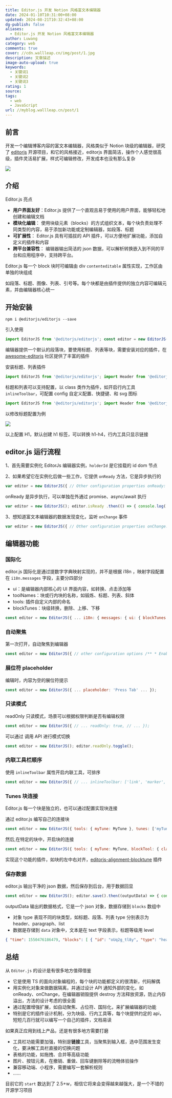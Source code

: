 ```yaml
---
title: Editor.js 开发 Notion 风格富文本编辑器
date: 2024-01-10T10:31:00+08:00
updated: 2024-08-21T10:32:43+08:00
dg-publish: false
aliases:
  - Editor.js 开发 Notion 风格富文本编辑器
author: Luwang
category: web
comments: true
cover: //cdn.wallleap.cn/img/post/1.jpg
description: 文章描述
image-auto-upload: true
keywords:
  - 关键词1
  - 关键词2
  - 关键词3
rating: 1
source: 
tags:
  - web
  - JavaScript
url: //myblog.wallleap.cn/post/1
---
```


## 前言

开发一个编辑博客内容的富文本编辑器，风格类似于 Notion 块级的编辑器，研究了 [editorjs](https://link.juejin.cn/?target=https%3A%2F%2Fgithub.com%2Fcodex-team%2Feditor.js "https://github.com/codex-team/editor.js") 开源项目，和它的风格接近，editorjs 界面简洁，操作个人感觉很高级，插件灵活易扩展，样式可编辑修改，开发成本也没有那么复杂

![](https://p3-juejin.byteimg.com/tos-cn-i-k3u1fbpfcp/5b160ee67e2345d9bbf4351547c5a7ae~tplv-k3u1fbpfcp-jj-mark:3024:0:0:0:q75.gif)

## 介绍

Editor.js 亮点

- **用户界面友好**：Editor.js 提供了一个直观且易于使用的用户界面，能够轻松地创建和编辑文档
- **模块化编辑**： 使用块级元素（blocks）的方式组织文本，每个块负责处理不同类型的内容，易于添加新功能或定制编辑器，如段落、标题
- **可扩展性**： Editor.js 具有可插拔的 API 插件，可以方便地扩展功能，添加自定义的插件和内容
- **跨平台兼容性**： 编辑器输出简洁的 json 数据，可以解析转换嵌入到不同的平台和应用程序中，支持跨平台。

Editor.js 每一个 block 块时可编辑由 div `contenteditable` 属性实现，工作区由单独的块组成

如段落、标题、图像、列表、引号等。每个块都是由插件提供的独立内容可编辑元素，并由编辑器核心统一

## 开始安装

```shell
npm i @editorjs/editorjs --save
```

引入使用

```js
import EditorJS from '@editorjs/editorjs'; const editor = new EditorJS({ /** * Id of Element that should contain Editor instance */ holder: 'editorjs' });
```

编辑器提供一个默认的段落块，要使用标题、列表等块，需要安装对应的插件，在 [awesome-editorjs](https://link.juejin.cn/?target=https%3A%2F%2Fgithub.com%2Feditor-js%2Fawesome-editorjs "https://github.com/editor-js/awesome-editorjs") 社区提供了丰富的插件

安装标题、列表插件

```js
import EditorJS from '@editorjs/editorjs'; import Header from '@editorjs/header'; import List from '@editorjs/list'; const editor = new EditorJS({ holder: 'editorjs', tools: { header: Header, list: List }, })
```

标题和列表可以支持配置，以 class 类作为插件，如开启行内工具 `inlineToolbar`，可配置 config 自定义配置、快捷键、和 svg 图标

```js
import EditorJS from '@editorjs/editorjs'; import Header from '@editorjs/header'; import List from '@editorjs/list'; const editor = new EditorJS({ holder: 'editorjs', tools: { header: { class: Header, // 标题 class 插件 inlineToolbar: ['link'], // 开启行内工具，只展示链接 config: { defaultLevel: 1, // 默认标题 // 默认创建的标题 levels: [1, 2, 3, 4] // 可转换的标题 }, toolbox: { icon: IconH1, // 可以修改图标，svg title: 'H1' } }, }, })
```

以修改标题配置为例

![](https://p3-juejin.byteimg.com/tos-cn-i-k3u1fbpfcp/36b1cd18ecef4cd8a60424195ea89790~tplv-k3u1fbpfcp-jj-mark:3024:0:0:0:q75.png#?w=1098&h=638&s=60742&e=png&b=ffffff)

以上配置 H1，默认创建 h1 标签，可以转换 h1-h4，行内工具只显示链接

## editor.js 运行流程

1、首先需要实例化 EditorJs 编辑器实例，`holderId` 是它挂载的 id dom 节点

2、如果希望它在实例化后做一些工作，它提供 `onReady` 方法，它是异步执行的

```js
var editor = new EditorJS({ // Other configuration properties onReady: () => { console.log('Editor.js is ready to work!') } });
```

onReady 是异步执行，可以单独在外通过 promise、async/await 执行

```js
var editor = new EditorJS(); editor.isReady .then(() => { console.log('Editor.js is ready to work!') }) .catch((reason) => { console.log(`Editor.js initialization failed because of ${reason}`) }); // 再或者 async/await 调用 var editor = new EditorJS(); try { await editor.isReady; console.log('Editor.js is ready to work!') } catch (reason) { console.log(`Editor.js initialization failed because of ${reason}`) }
```

3、想知道富文本编辑器的数据发现变化，监听 `onChange` 事件

```js
var editor = new EditorJS({ // Other configuration properties onChange: (api, event) => { console.log('Now I know that Editor\'s content changed!', event) } });
```

## 编辑器功能

### 国际化

editor.js 国际化是通过提数字字典映射实现的，并不是根据 i18n ，映射字段配置在 `i18n.messages` 字段，主要分四部分

- ui：是编辑器内部核心的 UI 界面内容，如转换、点击添加等
- toolNames：块或行内块的名称，如锻炼、标题、列表、斜体
- tools: 插件自定义内部的命名
- blockTunes：块级转换，删除、上移、下移

```js
const editor = new EditorJS({ ... i18n: { messages: { ui: { blockTunes: { toggler: { 'Click to tune': '点击转换' } }, inlineToolbar: { converter: { 'Convert to': '转换' } }, toolbar: { toolbox: { Add: '工具栏添加' } }, popover: { Filter: '过滤', 'Nothing found': '找不到' } }, toolNames: { Text: '段落', Bold: '加粗', Italic: '斜体', }, tools: { paragraph: { 'Press Tab': '输入内容' }, }, blockTunes: { delete: { Delete: '删除' }, moveUp: { 'Move up': '上移' }, moveDown: { 'Move down': '下移' }, } } ... });
```

### 自动聚焦

第一次打开，自动聚焦到编辑器

```js
const editor = new EditorJS({ // other configuration options /** * Enable autofocus */ autofocus: true })
```

### 展位符 placeholder

编辑时，内容为空的展位符提示

```js
const editor = new EditorJS({ ... placeholder: 'Press Tab' ... });
```

### 只读模式

readOnly 只读模式，场景可以根据权限判断是否有编辑权限

```js
const editor = new EditorJS({ // ... readOnly: true, // ... });
```

可以通过 调用 API 进行模式切换

```js
const editor = new EditorJS(); editor.readOnly.toggle();
```

### 内联工具栏顺序

使用 `inlineToolbar` 属性开启内联工具，可排序

```js
const editor = new EditorJS({ // ... inlineToolbar: ['link', 'marker', 'bold', 'italic'], } });
```

### Tunes 块连接

Editor.js 每一个块是独立的，也可以通过配置实现块连接

通过 editor.js 编写自己的连接块

```js
const editor = new EditorJS({ tools: { myTune: MyTune }, tunes: ['myTune'] });
```

然后,在特定的块中，开启块的连接

```js
const editor = new EditorJS({ tools: { myTune: MyTune, blockTool: { class: MyBlockTool, tunes: ['myTune'] } } });
```

实现这个功能的插件，如块的左中右对齐，[editorjs-alignment-blocktune](https://link.juejin.cn/?target=https%3A%2F%2Fgithub.com%2Fkaaaaaaaaaaai%2Feditorjs-alignment-blocktune "https://github.com/kaaaaaaaaaaai/editorjs-alignment-blocktune") 插件

### 保存数据

editor.js 输出干净的 json 数据，然后保存到后台，用于数据回显

```js
const editor = new EditorJS(); editor.save().then((outputData) => { console.log('Article data: ', outputData) }).catch((error) => { console.log('Saving failed: ', error) });
```

outputData 输出的数据格式，它是一个 json 对象，数据存储到 `blocks` 数组中

- 对象 type 表现不同的块类型，如标题、段落、列表 type 分别表示为 header、paragraph、list
- 数据是存储到 `data` 对象中，文本是在 text 字段表示，标题等级用 level

```json
{ "time": 1550476186479, "blocks": [ { "id": "oUq2g_tl8y", "type": "header", "data": { "text": "Editor.js", "level": 2 } }, { "id": "zbGZFPM-iI", "type": "paragraph", "data": { "text": "dddd." } }, { "id": "XV87kJS_H1", "type": "list", "data": { "style": "unordered", "items": [ "It is a block-styled editor", "It returns clean data output in JSON", "Designed to be extendable and pluggable with a simple API" ] } } ], "version": "2.8.1" }
```

## 总结

从 `Editor.js` 的设计是有很多地方值得借鉴

- 它是使用 TS 的面向对象编程的，每个块的功能都定义的很清新，代码解偶
- 用实例化对象来做数据隔离，并通过设计 API 通知外部的变化，如 onReady、onChange，在编辑器销毁提供 destroy 方法释放资源，防止内存溢出，方法的设计考虑的很全面
- 通过配置增强扩展，如自动聚焦、占位符、国际化，来扩展编辑器的功能
- 特别是它的插件设计机制，分为块级、行内工具等，每个块提供约定的 api，短短几百行就可以编写一个自己的插件，文档易读

如果真正应用到线上产品，还是有很多地方需要打磨

- 工具栏功能需要加强，特别是**链接**工具，当聚焦到输入框，选中范围发生变化，要决解工具栏直接的切换问题
- 表格的功能，如拖拽、合并等高级功能
- 图片、按钮元素，在撤销、重做、回车键删除等的流畅体验操作
- 兼容移动端、小程序，需要编写一套解析规则
- ……

目前它的 `start` 数达到了 2.5+w，相信它将来会变得越来越强大，是一个不错的开源学习项目
